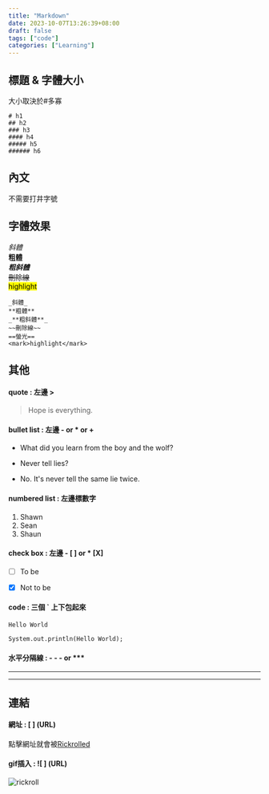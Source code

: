 ```yaml
---
title: "Markdown"
date: 2023-10-07T13:26:39+08:00
draft: false
tags: ["code"]
categories: ["Learning"]
---
```

[//]: <TODO: Heading>

## 標題 & 字體大小
大小取決於#多寡  
```
# h1
## h2
### h3
#### h4
##### h5
###### h6
```


[//]: <TODO: Text>

## 內文
不需要打井字號

[//]: <TODO: Font>


## 字體效果
_斜體_  
**粗體**  
_**粗斜體**_  
~~刪除線~~  
<mark>highlight</mark>
 
```
_斜體_  
**粗體**  
_**粗斜體**_
~~刪除線~~
==螢光== 
<mark>highlight</mark>
```                     

[//]: <TODO: Blockquote & List>

## 其他
#### quote : 左邊 >
> Hope is everything.

#### bullet list : 左邊 - or * or + 
- What did you learn from the boy and the wolf?
* Never tell lies?
+ No. It's never tell the same lie twice.

#### numbered list : 左邊標數字
1. Shawn
2. Sean
3. Shaun
 
 #### check box : 左邊 - [ ] or * [X]
 - [ ] To be

 * [X] Not to be


[//]: <TODO: Code & Horizontal rule>

#### code : 三個 ` 上下包起來
`Hello World`
```Java=
System.out.println(Hello World);
```

#### 水平分隔線 : - - - or ***

---

***


[//]: <TODO: Link & Image>

## 連結

#### 網址 : [ ] (URL)

點擊網址就會被[Rickrolled](https://youtu.be/dQw4w9WgXcQ)

#### gif插入 : ![ ] (URL)

![rickroll](https://media.giphy.com/media/Ju7l5y9osyymQ/giphy.gif)
